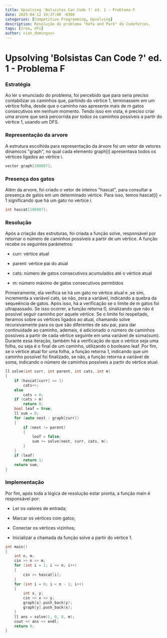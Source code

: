 ```yaml
---
title: Upsolving 'Bolsistas Can Code ?' ed. 1 - Problema F
date: 2025-04-12 19:37:00 -0300
categories: [Competitive Programming, Upsolving]
description: Resolução do problema "Kefa and Park" do Codeforces.
tags: [tree, dfs]    
author: <ian_domingos>
---
```


# Upsolving 'Bolsistas Can Code ?' ed. 1 - Problema F

### Estratégia

Ao ler o enunciado do problema, foi percebido que para seria preciso contabilizar os caminhos que, partindo do vértice 1, terminassem em um vértice folha, desde que o caminho nao apresente mais de m gatos consecutivos em nenhum momento. Tendo isso em vista, é preciso criar uma arvore que será percorrida por todos os caminhos possíveis a partir do vértice 1, usando um DFS.

### Representação da arvore

A estrutura escolhida para representação da árvore foi um vetor de vetores dinamicos "graph", no qual cada elemento graph[i] apresentava todos os vértices ligados ao vértice i.

```c++ 
vector graph[100007]; 
```

### Presença dos gatos

Além da arvore, foi criado o vetor de inteiros "hascat", para consultar a presença de gatos em um determinado vértice. Para isso, temos hascat[i] = 1 significando que há um gato no vértice i.

```c++ 
int hascat[100007]; 
```

### Resolução

Após a criação das estruturas, foi criada a função solve, responsável por retornar o número de caminhos possíveis a partir de um vértice. A função recebe os seguintes parámetros:

* curr: vértice atual

* parent: vértice pai do atual

* cats: número de gatos consecutivos acumulados até o vértice atual

* m: número máximo de gatos consecutivos permitidos

Primeiramente, ela verifica se há um gato no vértice atual e ,se sim, incrementa a variável cats, se não, zera a variável, indicando a quebra da sequeência de gatos. Após isso, há a verificação se o limite de m gatos foi ultrapassado. Se isso ocorrer, a função retorna 0, sinalizando que não é possível seguir caminho por aquele vértice. Se o limite foi respeitado, iteramos sobre os vértices ligados ao atual, chamando solve recursivamente para os que são diferentes de seu pai, para dar continuidade ao caminho, ademais, é adicionado o número de caminhos possíveis a partir de cada vértice seguinte em uma variável de soma(sum). Durante essa iteração, também há a verificação de que o vértice seja uma folha, ou seja é o final de um caminho, utilizando o booleano leaf. Por fim, se o vértice atual for uma folha, a função retorna 1, indicando que um caminho possível foi finalizado, se não, a função retorna a variável de soma, indicando o número de caminhos possíveis a partir do vértice atual.

```c++ 
ll solve(int curr, int parent, int cats, int m)
{
    if (hascat[curr] == 1)
        cats++;
    else
        cats = 0;
    if (cats > m)
        return 0;
    bool leaf = true;
    ll sum = 0;
    for (auto next : graph[curr])
    {
        if (next != parent)
        {
            leaf = false;
            sum += solve(next, curr, cats, m);
        }
    }
    if (leaf)
        return 1;
    return sum;
}
```

### Implementação 

Por fim, após toda a lógica de resolução estar pronta, a função main é responsável por:

* Ler os valores de entrada;

* Marcar os vértices com gatos;

 * Conectar os vértices vizinhos;

* Inicializar a chamada da função solve a partir do vértice 1.

```c++ 
int main()
{
    int n, m;
    cin >> n >> m;
    for (int i = 1; i <= n; i++)
    {
        cin >> hascat[i];
    }
    for (int i = 0; i < n - 1; i++)
    {
        int x, y;
        cin >> x >> y;
        graph[x].push_back(y);
        graph[y].push_back(x);
    }
    ll ans = solve(1, 0, 0, m);
    cout << ans << endl;
    return 0;
}
```


